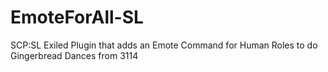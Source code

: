 # EmoteForAll-SL
SCP:SL Exiled Plugin that adds an Emote Command for Human Roles to do Gingerbread Dances from 3114
